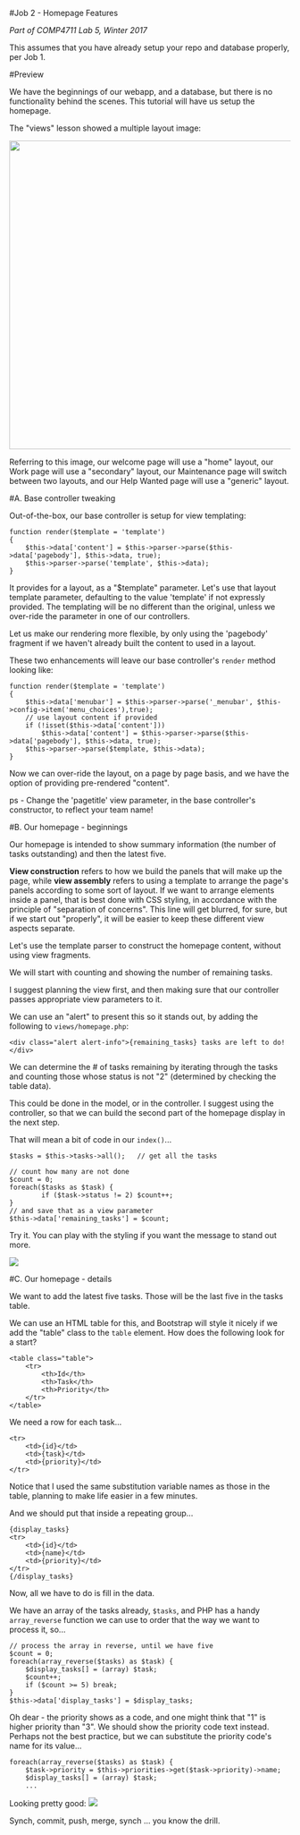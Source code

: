 #Job 2 - Homepage Features

_Part of COMP4711 Lab 5, Winter 2017_

<div class="alert alert-info">
This assumes that you have already setup your repo and database properly, per Job 1.
</div>

#Preview

We have the beginnings of our webapp, and a database, but there is no functionality
behind the scenes. This tutorial will have us setup the homepage.

The "views" lesson showed a multiple layout image:

<img class="scale" width="736" height="552" src="/pix/lessons/5/5-11.jpg"/>

Referring to this image, our welcome page will  use a "home" layout,
our Work page will use a "secondary" layout, our Maintenance page
will switch between two layouts, and
our Help Wanted page will use a "generic" layout.

#A. Base controller tweaking

Out-of-the-box, our base controller is setup for view templating:

    function render($template = 'template')
    {
        $this->data['content'] = $this->parser->parse($this->data['pagebody'], $this->data, true);
        $this->parser->parse('template', $this->data);
    }

It provides for a layout, as a "$template" parameter. 
Let's use that layout template parameter, defaulting to the value
'template' if not expressly provided. The templating will be no different
than the original, unless we over-ride the parameter in one of our
controllers.

Let us make our rendering more
flexible, by only using the 'pagebody' fragment if we haven't already
built the content to used in a layout.

These two enhancements will leave our base controller's `render`
method looking like:

    function render($template = 'template')
    {
        $this->data['menubar'] = $this->parser->parse('_menubar', $this->config->item('menu_choices'),true);
        // use layout content if provided
        if (!isset($this->data['content']))
            $this->data['content'] = $this->parser->parse($this->data['pagebody'], $this->data, true);
        $this->parser->parse($template, $this->data);
    }

Now we can over-ride the layout, on a page by page basis, and we have the option of
providing pre-rendered "content".

ps - Change the 'pagetitle' view parameter, in the base controller's
constructor, to reflect your team name!

#B. Our homepage - beginnings

Our homepage is intended to show summary information (the number of tasks
outstanding) and then the latest five.

**View construction** refers to how we build the panels that will make up the page,
while **view assembly** refers to using a template to arrange the page's panels
according to some sort of layout. If we want to arrange elements inside
a panel, that is best done with CSS styling, in accordance with the principle
of "separation of concerns". This line will get blurred, for sure,
but if we start out "properly", it will be easier to keep these different
view aspects separate.

Let's use the template parser to construct the homepage content, without using view fragments.

We will start with counting and showing the number of remaining tasks.

I suggest planning the view first, and then making sure that our controller
passes appropriate view parameters to it.

We can use an "alert" to present this so it stands out, by adding the following
to `views/homepage.php`:

    <div class="alert alert-info">{remaining_tasks} tasks are left to do!</div>

We can determine the # of tasks remaining by iterating through the tasks and
counting those whose status is not "2" (determined by checking the table data).

This could be done in the model, or in the controller. I suggest using the controller,
so that we can build the second part of the homepage display in the next step.

That will mean a bit of code in our `index()`...

    $tasks = $this->tasks->all();	// get all the tasks

    // count how many are not done
    $count = 0;
    foreach($tasks as $task) {
            if ($task->status != 2) $count++;
    }
    // and save that as a view parameter
    $this->data['remaining_tasks'] = $count;

Try it. You can play with the styling if you want the message to stand out more.

<img class="scale" src="/pix/tutorials/todo/51.png"/>

#C. Our homepage - details

We want to add the latest five tasks. Those will be the last five in the tasks table.

We can use an HTML table for this, and Bootstrap will style it nicely if we add
the "table" class to the `table` element. How does the following look for a start?

    <table class="table">
        <tr>
            <th>Id</th>
            <th>Task</th>
            <th>Priority</th>
        </tr>
    </table>

We need a row for each task...

    <tr>
        <td>{id}</td>
        <td>{task}</td>
        <td>{priority}</td>
    </tr>

Notice that I used the same substitution variable names as those in the table,
planning to make life easier in a few minutes.

And we should put that inside a repeating group...

    {display_tasks}
    <tr>
        <td>{id}</td>
        <td>{name}</td>
        <td>{priority}</td>
    </tr>
    {/display_tasks}

Now, all we have to do is fill in the data.

We have an array of the tasks already, `$tasks`, and PHP has a handy
`array_reverse` function we can use to order that the way we want to process it,
so...

    // process the array in reverse, until we have five
    $count = 0;
    foreach(array_reverse($tasks) as $task) {
        $display_tasks[] = (array) $task;
        $count++;
        if ($count >= 5) break;
    }
    $this->data['display_tasks'] = $display_tasks;

Oh dear - the priority shows as a code, and one might think that "1" is higher 
priority than "3". We should show the priority code text instead.
Perhaps not the best practice, but we can substitute the 
priority code's name for its value...

    foreach(array_reverse($tasks) as $task) {
        $task->priority = $this->priorities->get($task->priority)->name;
        $display_tasks[] = (array) $task;
        ...

Looking pretty good:
<img class="scale" src="/pix/tutorials/todo/52.png"/>


<div class="alert alert-success">
Synch, commit, push, merge, synch ... you know the drill.
</div>

